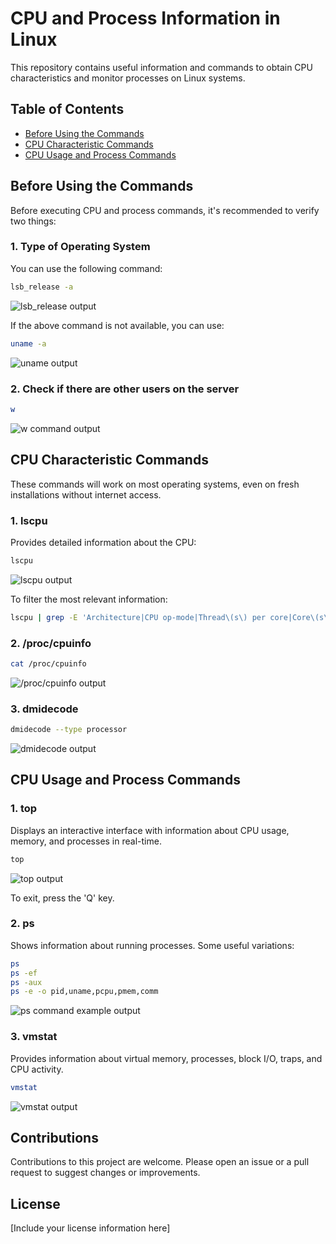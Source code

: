 # CPU and Process Information in Linux

This repository contains useful information and commands to obtain CPU characteristics and monitor processes on Linux systems.

## Table of Contents
* [Before Using the Commands](#before-using-the-commands)
* [CPU Characteristic Commands](#cpu-characteristic-commands)
* [CPU Usage and Process Commands](#cpu-usage-and-process-commands)

## Before Using the Commands

Before executing CPU and process commands, it's recommended to verify two things:

### 1. Type of Operating System

You can use the following command:

```bash
lsb_release -a
```

![lsb_release output](https://github.com/Andherson333333/Linux/blob/main/cpu-informacion-procesos/imagenes/cpu-1.JPG)

If the above command is not available, you can use:

```bash
uname -a
```

![uname output](https://github.com/Andherson333333/Linux/blob/main/cpu-informacion-procesos/imagenes/cpu-3.2.JPG)

### 2. Check if there are other users on the server

```bash
w
```

![w command output](https://github.com/Andherson333333/Linux/blob/main/cpu-informacion-procesos/imagenes/cpu5.JPG)

## CPU Characteristic Commands

These commands will work on most operating systems, even on fresh installations without internet access.

### 1. lscpu

Provides detailed information about the CPU:

```bash
lscpu
```

![lscpu output](https://github.com/Andherson333333/Linux/blob/main/cpu-informacion-procesos/imagenes/cpu5.3.JPG)

To filter the most relevant information:

```bash
lscpu | grep -E 'Architecture|CPU op-mode|Thread\(s\) per core|Core\(s\) per socket|Model name|CPU MHz'
```

### 2. /proc/cpuinfo

```bash
cat /proc/cpuinfo
```

![/proc/cpuinfo output](https://github.com/Andherson333333/Linux/blob/main/cpu-informacion-procesos/imagenes/cpu-6.JPG)

### 3. dmidecode

```bash
dmidecode --type processor
```

![dmidecode output](https://github.com/Andherson333333/Linux/blob/main/cpu-informacion-procesos/imagenes/cpu-7.JPG)

## CPU Usage and Process Commands

### 1. top

Displays an interactive interface with information about CPU usage, memory, and processes in real-time.

```bash
top
```

![top output](https://github.com/Andherson333333/Linux/blob/main/cpu-informacion-procesos/imagenes/cpu8.JPG)

To exit, press the 'Q' key.

### 2. ps

Shows information about running processes. Some useful variations:

```bash
ps
ps -ef
ps -aux
ps -e -o pid,uname,pcpu,pmem,comm
```

![ps command example output](https://github.com/Andherson333333/Linux/blob/main/cpu-informacion-procesos/imagenes/cpu8.4.JPG)

### 3. vmstat

Provides information about virtual memory, processes, block I/O, traps, and CPU activity.

```bash
vmstat
```

![vmstat output](https://github.com/Andherson333333/Linux/blob/main/cpu-informacion-procesos/imagenes/cpu9.JPG)

## Contributions

Contributions to this project are welcome. Please open an issue or a pull request to suggest changes or improvements.

## License

[Include your license information here]
